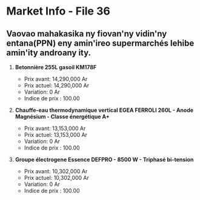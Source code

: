 # Market Info - File 36

## Vaovao mahakasika ny fiovan'ny vidin'ny entana(PPN) eny amin'ireo supermarchés lehibe amin'ity androany ity.

1. **Betonnière 255L gasoil KM178F**
   - Prix avant: 14,290,000 Ar
   - Prix actuel: 14,290,000 Ar
   - Variation: 0 Ar
   - Indice de prix : 100.00

2. **Chauffe-eau thermodynamique vertical EGEA FERROLI 260L - Anode Magnésium - Classe énergétique A+**
   - Prix avant: 13,153,000 Ar
   - Prix actuel: 13,153,000 Ar
   - Variation: 0 Ar
   - Indice de prix : 100.00

3. **Groupe électrogene Essence DEFPRO - 8500 W - Triphasé bi-tension**
   - Prix avant: 10,302,000 Ar
   - Prix actuel: 10,302,000 Ar
   - Variation: 0 Ar
   - Indice de prix : 100.00

